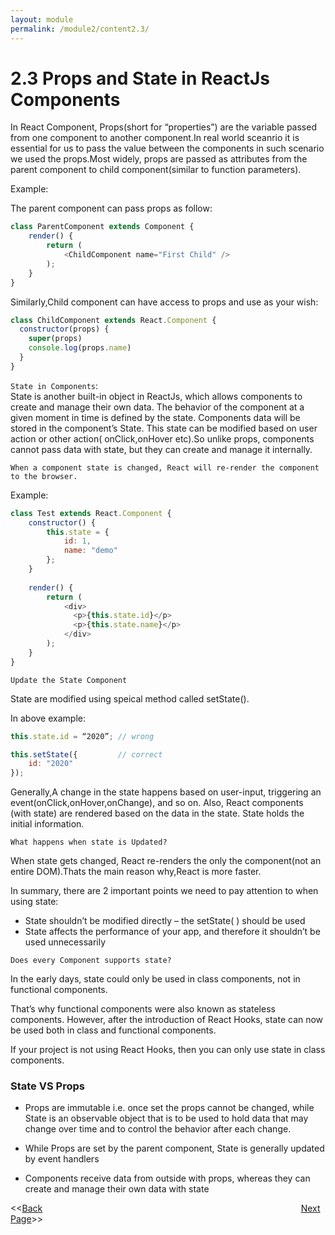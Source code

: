 ```yaml
---
layout: module
permalink: /module2/content2.3/
---
```


# 2.3 Props and State in ReactJs Components

In React Component, Props(short for “properties”)  are the variable passed from one component to another component.In real world sceanrio it is essential for us to pass the value between the components in such scenario we used the props.Most widely, props are passed as attributes from the parent component to child component(similar to function parameters).

Example:

The parent component can pass props as follow:

```js
class ParentComponent extends Component {    
    render() {    
        return (        
            <ChildComponent name="First Child" />    
        );  
    }
}


```
Similarly,Child component can have access to props and use as your wish:

```js
class ChildComponent extends React.Component {
  constructor(props) {
    super(props)
    console.log(props.name)
  }
}
```

`State in Components`:<br>
State is another built-in object in ReactJs, which allows components to create and manage their own data. The behavior of the component at a given moment in time is defined by the state. Components data will be stored in the component’s State. This state can be modified based on user action or other action( onClick,onHover etc).So unlike props, components cannot pass data with state, but they can create and manage it internally.

``When a component state is changed, React will re-render the component to the browser.``

Example:

```js
class Test extends React.Component {    
    constructor() {    
        this.state = {      
            id: 1,      
            name: "demo"    
        };  
    }    
    
    render() {    
        return (      
            <div>        
              <p>{this.state.id}</p>        
              <p>{this.state.name}</p>      
            </div>    
        );  
    }
}

```

``Update the State Component``<br>

State are modified using speical method called setState().

In above example:

```js
this.state.id = “2020”; // wrong

this.setState({         // correct  
    id: "2020"
});

```

Generally,A change in the state happens based on user-input, triggering an event(onClick,onHover,onChange), and so on. Also, React components (with state) are rendered based on the data in the state. State holds the initial information.

``What happens when state is Updated?``<br>

When state gets changed, React re-renders the only the component(not an entire DOM).Thats the main reason why,React is more faster.

In summary, there are 2 important points we need to pay attention to when using state:

- State shouldn’t be modified directly – the setState( ) should be used
- State affects the performance of your app, and therefore it shouldn’t be used unnecessarily

``Does every Component supports state?``

In the early days, state could only be used in class components, not in functional components.

That’s why functional components were also known as stateless components. However, after the introduction of React Hooks, state can now be used both in class and functional components.

If your project is not using React Hooks, then you can only use state in class components.


### State VS Props

- Props are immutable i.e. once set the props cannot be changed, while State is an observable object that is to be used to hold data that may change over time and to control the behavior after each change.

- While Props are set by the parent component, State is generally updated by event handlers

- Components receive data from outside with props, whereas they can create and manage their own data with state





<<[Back](/ReactJs/module2/content2.2)&nbsp; &nbsp; &nbsp; &nbsp; &nbsp; &nbsp; &nbsp; &nbsp; &nbsp; &nbsp; &nbsp; &nbsp; &nbsp; &nbsp; &nbsp; &nbsp;&nbsp; &nbsp; &nbsp; &nbsp; &nbsp; &nbsp; &nbsp; &nbsp; &nbsp; &nbsp; &nbsp; &nbsp; &nbsp; &nbsp; &nbsp; &nbsp; &nbsp; &nbsp; &nbsp; &nbsp; &nbsp; &nbsp; &nbsp; &nbsp; &nbsp; &nbsp; &nbsp; &nbsp; &nbsp; &nbsp; &nbsp; &nbsp; &nbsp; &nbsp; &nbsp; &nbsp; &nbsp; [Next Page](/ReactJs/module2/content2.4)>>
